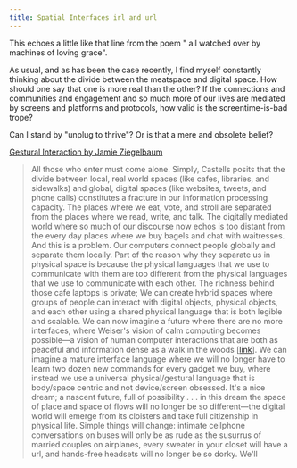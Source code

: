 ```yaml
---
title: Spatial Interfaces irl and url
---
```

This echoes a little like that line from the poem " all watched over by machines of loving grace".

As usual, and as has been the case recently, I find myself constantly thinking about the divide between the meatspace and digital space. How should one say that one is more real than the other? If the connections and communities and engagement and so much more of our lives are mediated by screens and platforms and protocols, how valid is the screentime-is-bad trope?

Can I stand by "unplug to thrive"? Or is that a mere and obsolete belief? 

[Gestural Interaction by Jamie Ziegelbaum](https://jamiezigelbaum.com/gestural-interaction )
>All those who enter must come alone.
>Simply, Castells posits that the divide between local, real world spaces (like cafes, libraries, and sidewalks) and global, digital spaces (like websites, tweets, and phone calls) constitutes a fracture in our information processing capacity. The places where we eat, vote, and stroll are separated from the places where we read, write, and talk. The digitally mediated world where so much of our discourse now echos is too distant from the every day places where we buy bagels and chat with waitresses. And this is a problem.
>Our computers connect people globally and separate them locally. Part of the reason why they separate us in physical space is because the physical languages that we use to communicate with them are too different from the physical languages that we use to communicate with each other.
>The richness behind those cafe laptops is private; 
> We can create hybrid spaces where groups of people can interact with digital objects, physical objects, and each other using a shared physical language that is both legible and scalable.
> We can now imagine a future where there are no more interfaces, where Weiser's vision of calm computing becomes possible—a vision of human computer interactions that are both as peaceful and information dense as a walk in the woods [[link](http://www.ubiq.com/hypertext/weiser/SciAmDraft3.html)].
> We can imagine a mature interface language where we will no longer have to learn two dozen new commands for every gadget we buy, where instead we use a universal physical/gestural language that is body/space centric and not device/screen obsessed. It's a nice dream; a nascent future, full of possibility . . . in this dream the space of place and space of flows will no longer be so different—the digital world will emerge from its cloisters and take full citizenship in physical life. Simple things will change: intimate cellphone conversations on buses will only be as rude as the susurrus of married couples on airplanes, every sweater in your closet will have a url, and hands-free headsets will no longer be so dorky. We'll
